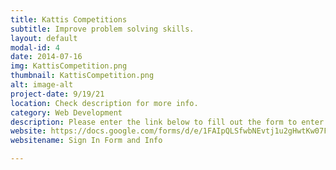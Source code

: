 ```yaml
---
title: Kattis Competitions
subtitle: Improve problem solving skills.
layout: default
modal-id: 4
date: 2014-07-16
img: KattisCompetition.png
thumbnail: KattisCompetition.png
alt: image-alt
project-date: 9/19/21
location: Check description for more info.
category: Web Development
description: Please enter the link below to fill out the form to enter the competition. It will be held through the Kattis Website. All information needed is found on the form.
website: https://docs.google.com/forms/d/e/1FAIpQLSfwbNEvtj1u2gHwtKw07FTU6eY2HzQnf0jycq3osvwIjfYbgQ/viewform
websitename: Sign In Form and Info

---
```

